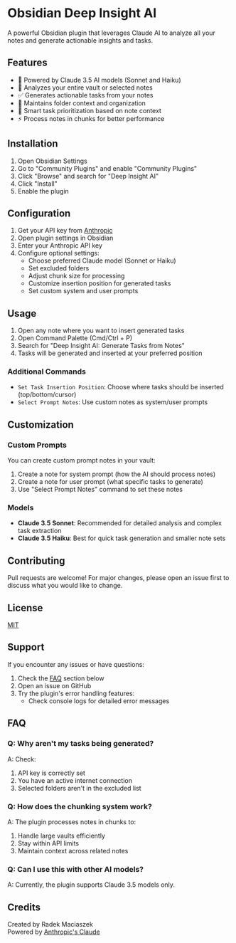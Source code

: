 # Obsidian Deep Insight AI

A powerful Obsidian plugin that leverages Claude AI to analyze all your notes and generate actionable insights and tasks.

## Features

- 🤖 Powered by Claude 3.5 AI models (Sonnet and Haiku)
- 📝 Analyzes your entire vault or selected notes
- ✅ Generates actionable tasks from your notes
- 📁 Maintains folder context and organization
- 🎯 Smart task prioritization based on note context
- ⚡ Process notes in chunks for better performance

## Installation

1. Open Obsidian Settings
2. Go to "Community Plugins" and enable "Community Plugins"
3. Click "Browse" and search for "Deep Insight AI"
4. Click "Install"
5. Enable the plugin

## Configuration

1. Get your API key from [Anthropic](https://www.anthropic.com/)
2. Open plugin settings in Obsidian
3. Enter your Anthropic API key
4. Configure optional settings:
   - Choose preferred Claude model (Sonnet or Haiku)
   - Set excluded folders
   - Adjust chunk size for processing
   - Customize insertion position for generated tasks
   - Set custom system and user prompts

## Usage

1. Open any note where you want to insert generated tasks
2. Open Command Palette (Cmd/Ctrl + P)
3. Search for "Deep Insight AI: Generate Tasks from Notes"
4. Tasks will be generated and inserted at your preferred position

### Additional Commands

- `Set Task Insertion Position`: Choose where tasks should be inserted (top/bottom/cursor)
- `Select Prompt Notes`: Use custom notes as system/user prompts

## Customization

### Custom Prompts

You can create custom prompt notes in your vault:
1. Create a note for system prompt (how the AI should process notes)
2. Create a note for user prompt (what specific tasks to generate)
3. Use "Select Prompt Notes" command to set these notes

### Models

- **Claude 3.5 Sonnet**: Recommended for detailed analysis and complex task extraction
- **Claude 3.5 Haiku**: Best for quick task generation and smaller note sets

## Contributing

Pull requests are welcome! For major changes, please open an issue first to discuss what you would like to change.

## License

[MIT](LICENSE)

## Support

If you encounter any issues or have questions:
1. Check the [FAQ](#faq) section below
2. Open an issue on GitHub
3. Try the plugin's error handling features:
   - Check console logs for detailed error messages

## FAQ

### Q: Why aren't my tasks being generated?
A: Check:
1. API key is correctly set
2. You have an active internet connection
3. Selected folders aren't in the excluded list

### Q: How does the chunking system work?
A: The plugin processes notes in chunks to:
1. Handle large vaults efficiently
2. Stay within API limits
3. Maintain context across related notes

### Q: Can I use this with other AI models?
A: Currently, the plugin supports Claude 3.5 models only.

## Credits

Created by Radek Maciaszek  
Powered by [Anthropic's Claude](https://www.anthropic.com/claude)